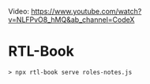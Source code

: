 Video: https://www.youtube.com/watch?v=NLFPvO8_hMQ&ab_channel=CodeX


# RTL-Book
```
> npx rtl-book serve roles-notes.js
```